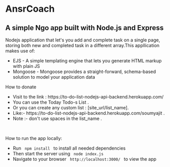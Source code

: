 # AnsrCoach

<h2> A simple Ngo app built with Node.js and Express</h2>

Nodejs application that let's you add and complete task on a single page, storing both new and completed task in a different array.This appllication makes use of:

<ul>
 <li>EJS - A simple templating engine that lets you generate HTML markup with plain JS</li>
 <li>Mongoose - Mongoose provides a straight-forward, schema-based solution to model your application data</li>
</ul>
 
<p>How to donate<p>

<ul>
  <li>Visit to the link : https://to-do-list-nodejs-api-backend.herokuapp.com/ </li>
  <li>You can use the Today Todo-s List .</li>
  <li>Or you can create any custom list : [site_url/list_name].</li>
 <li>Like:- https://to-do-list-nodejs-api-backend.herokuapp.com/soumyajit .</li>
  <li>Note :- don't use spaces in the list_name .</li>
</ul>
<br>
<p> How to run the app locally: </p>

<ul>
<li> Run <code> npm install </code> to install all needed dependencies </li>

<li> Then start the server using <code> node index.js </code> </li>

<li> Navigate to your browser <code> http://localhost:3000/ </code> to view the app </li>
</ul>
